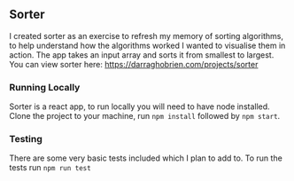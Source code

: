 ## Sorter

I created sorter as an exercise to refresh my memory of sorting algorithms, to help understand how the algorithms worked I wanted to visualise them in action. The app takes an input array and sorts it from smallest to largest. You can view sorter here: https://darraghobrien.com/projects/sorter

### Running Locally

Sorter is a react app, to run locally you will need to have node installed. Clone the project to your machine, run `npm install` followed by `npm start`.

### Testing

There are some very basic tests included which I plan to add to. To run the tests run `npm run test`
